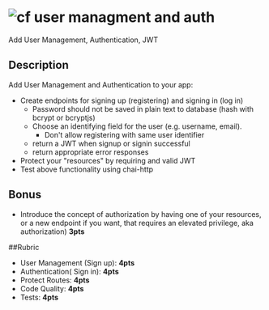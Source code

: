
![cf](http://i.imgur.com/7v5ASc8.png) user managment and auth
====

Add User Management, Authentication, JWT

## Description

Add User Management and Authentication to your app:

* Create endpoints for signing up (registering) and signing in (log in)
	* Password should not be saved in plain text to database (hash with bcrypt or bcryptjs)
	* Choose an identifying field for the user (e.g. username, email).
		* Don't allow registering with same user identifier
	* return a JWT when signup or signin successful
	* return appropriate error responses
* Protect your "resources" by requiring and valid JWT
* Test above functionality using chai-http

## Bonus

* Introduce the concept of authorization by having one of your resources, or 
a new endpoint if you want, that requires an elevated privilege, aka authorization) **3pts**

##Rubric
* User Management (Sign up): **4pts**
* Authentication( Sign in): **4pts**
* Protect Routes: **4pts**
* Code Quality: **4pts**
* Tests: **4pts**